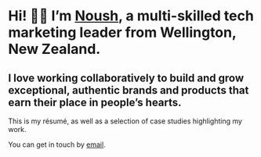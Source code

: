 # Hi! 👋🏽 I’m [Noush](https://anoushkaisaac.com), a multi-skilled tech marketing leader from Wellington, New Zealand.

## I love working collaboratively to build and grow exceptional, authentic brands and products that earn their place in people’s hearts.

This is my résumé, as well as a selection of case studies highlighting my work.

You can get in touch by [email](mailto:anoushkaisaac@gmail.com).
